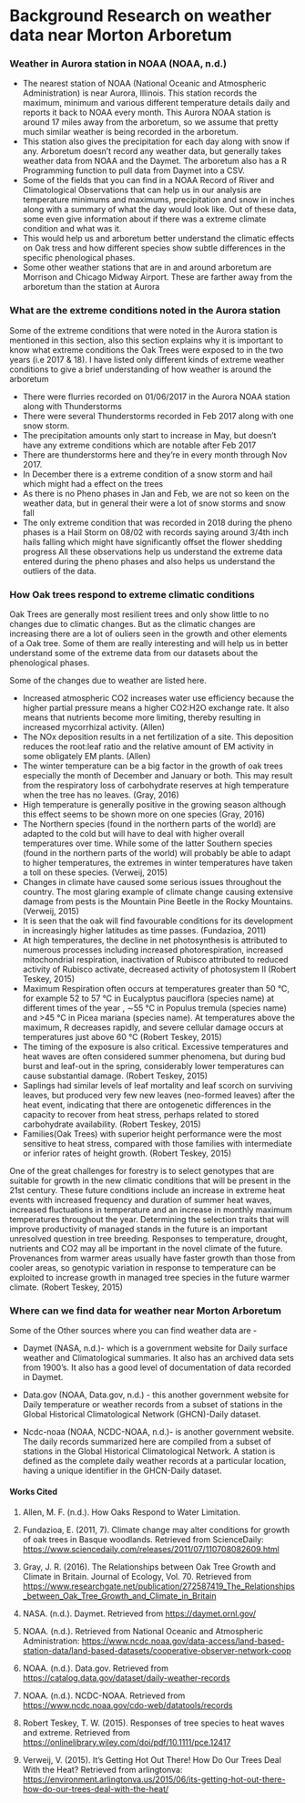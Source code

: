 # Background Research on weather data near Morton Arboretum

### Weather in Aurora station in NOAA (NOAA, n.d.)

* The nearest station of NOAA (National Oceanic and Atmospheric Administration) is near Aurora, Illinois. This station records the maximum, minimum and various different temperature details daily and reports it back to NOAA every month. This Aurora NOAA station is around 17 miles away from the arboretum, so we assume that pretty much similar weather is being recorded in the arboretum. 
* This station also gives the precipitation for each day along with snow if any. Arboretum doesn’t record any weather data, but generally takes weather data from NOAA and the Daymet. The arboretum also has a R Programming function to pull data from Daymet into a CSV.  
* Some of the fields that you can find in a NOAA Record of River and Climatological Observations that can help us in our analysis are temperature minimums and maximums, precipitation and snow in inches along with a summary of what the day would look like. Out of these data, some even give information about if there was a extreme climate condition and what was it. 
* This would help us and arboretum better understand the climatic effects on Oak tress and how different species show subtle differences in the specific phenological phases. 
* Some other weather stations that are in and around arboretum are Morrison and Chicago Midway Airport. These are farther away from the arboretum than the station at Aurora

### What are the extreme conditions noted in the Aurora station 

Some of the extreme conditions that were noted in the Aurora station is mentioned in this section, also this section explains why it is important to know what extreme conditions the Oak Trees were exposed to in the two years (i.e 2017 & 18). I have listed only different kinds of extreme weather conditions to give a brief understanding of how weather is around the arboretum
*	There were flurries recorded on 01/06/2017 in the Aurora NOAA station along with Thunderstorms
*	There were several Thunderstorms recorded in Feb 2017 along with one snow storm.
*	The precipitation amounts only start to increase in May, but doesn’t have any extreme conditions which are notable after Feb 2017
*	There are thunderstorms here and they’re in every month through Nov 2017. 
*	In December there is a extreme condition of a snow storm and hail which might had a effect on the trees
*	As there is no Pheno phases in Jan and Feb, we are not so keen on the weather data, but in general their were a lot of snow storms and snow fall
*	The only extreme condition that was recorded in 2018 during the pheno phases is a Hail Storm on 08/02 with records saying around 3/4th inch hails falling which might have significantly offset the flower shedding progress
All these observations help us understand the extreme data entered during the pheno phases and also helps us understand the outliers of the data. 

### How Oak trees respond to extreme climatic conditions

Oak Trees are generally most resilient trees and only show little to no changes due to climatic changes. But as the climatic changes are increasing there are a lot of ouliers seen in the growth and other elements of a Oak tree. Some of them are really interesting and will help us in better understand some of the extreme data from our datasets about the phenological phases. 

Some of the changes due to weather are listed here.
*	Increased atmospheric CO2 increases water use efficiency because the higher partial pressure means a higher CO2:H2O exchange rate. It also means that nutrients become more limiting, thereby resulting in increased mycorrhizal activity. (Allen)
*	The NOx deposition results in a net fertilization of a site. This deposition reduces the root:leaf ratio and the relative amount of EM activity in some obligately EM plants. (Allen)
*	The winter temperature can be a big factor in the growth of oak trees especially the month of December and January or both. This may result from the respiratory loss of carbohydrate reserves at high temperature when the tree has no leaves. (Gray, 2016) 
*	High temperature is generally positive in the growing season although this effect seems to be shown more on one species (Gray, 2016)
*	The Northern species (found in the northern parts of the world) are adapted to the cold but will have to deal with higher overall temperatures over time. While some of the latter Southern species (found in the northern parts of the world) will probably be able to adapt to higher temperatures, the extremes in winter temperatures have taken a toll on these species. (Verweij, 2015)
*	Changes in climate have caused some serious issues throughout the country. The most glaring example of climate change causing extensive damage from pests is the Mountain Pine Beetle in the Rocky Mountains. (Verweij, 2015)
*	It is seen that the oak will find favourable conditions for its development in increasingly higher latitudes as time passes. (Fundazioa, 2011)
* At high temperatures, the decline in net photosynthesis is attributed to numerous processes including increased photorespiration, increased mitochondrial respiration, inactivation of Rubisco attributed to reduced activity of Rubisco activate, decreased activity of photosystem II (Robert Teskey, 2015) 
*	Maximum Respiration often occurs at temperatures greater than 50 °C, for example 52 to 57 °C in Eucalyptus pauciflora (species name) at different times of the year , ∼55 °C in Populus tremula (species name) and >45 °C in Picea mariana (species name). At temperatures above the maximum, R decreases rapidly, and severe cellular damage occurs at temperatures just above 60 °C (Robert Teskey, 2015)
*	The timing of the exposure is also critical. Excessive temperatures and heat waves are often considered summer phenomena, but during bud burst and leaf-out in the spring, considerably lower temperatures can cause substantial damage. (Robert Teskey, 2015)
*	Saplings had similar levels of leaf mortality and leaf scorch on surviving leaves, but produced very few new leaves (neo-formed leaves) after the heat event, indicating that there are ontogenetic differences in the capacity to recover from heat stress, perhaps related to stored carbohydrate availability. (Robert Teskey, 2015)
*	Families(Oak Trees) with superior height performance were the most sensitive to heat stress, compared with those families with intermediate or inferior rates of height growth. (Robert Teskey, 2015)

One of the great challenges for forestry is to select genotypes that are suitable for growth in the new climatic conditions that will be present in the 21st century. These future conditions include an increase in extreme heat events with increased frequency and duration of summer heat waves, increased fluctuations in temperature and an increase in monthly maximum temperatures throughout the year. Determining the selection traits that will improve productivity of managed stands in the future is an important unresolved question in tree breeding. Responses to temperature, drought, nutrients and CO2 may all be important in the novel climate of the future. Provenances from warmer areas usually have faster growth than those from cooler areas, so genotypic variation in response to temperature can be exploited to increase growth in managed tree species in the future warmer climate. (Robert Teskey, 2015)

### Where can we find data for weather near Morton Arboretum

Some of the Other sources where you can find weather data are -

* Daymet (NASA, n.d.)- which is a government website for Daily surface weather and Climatological summaries. It also has an archived data sets from 1900’s. It also has a good level of documentation of data recorded in Daymet.

* Data.gov (NOAA, Data.gov, n.d.) - this another government website for Daily temperature or weather records from a subset of stations in the Global Historical Climatological Network (GHCN)-Daily dataset.

* Ncdc-noaa (NOAA, NCDC-NOAA, n.d.)- is another government website. The daily records summarized here are compiled from a subset of stations in the Global Historical Climatological Network. A station is defined as the complete daily weather records at a particular location, having a unique identifier in the GHCN-Daily dataset.

#### Works Cited

1. Allen, M. F. (n.d.). How Oaks Respond to Water Limitation. 

2. Fundazioa, E. (2011, 7). Climate change may alter conditions for growth of oak trees in Basque woodlands. Retrieved from ScienceDaily: https://www.sciencedaily.com/releases/2011/07/110708082609.html

3. Gray, J. R. (2016). The Relationships between Oak Tree Growth and Climate in Britain. Journal of Ecology, Vol. 70. Retrieved from https://www.researchgate.net/publication/272587419_The_Relationships_between_Oak_Tree_Growth_and_Climate_in_Britain

4. NASA. (n.d.). Daymet. Retrieved from https://daymet.ornl.gov/

5. NOAA. (n.d.). Retrieved from National Oceanic and Atmospheric Administration: https://www.ncdc.noaa.gov/data-access/land-based-station-data/land-based-datasets/cooperative-observer-network-coop

6. NOAA. (n.d.). Data.gov. Retrieved from https://catalog.data.gov/dataset/daily-weather-records

7. NOAA. (n.d.). NCDC-NOAA. Retrieved from https://www.ncdc.noaa.gov/cdo-web/datatools/records

8. Robert Teskey, T. W. (2015). Responses of tree species to heat waves and extreme. Retrieved from https://onlinelibrary.wiley.com/doi/pdf/10.1111/pce.12417

9. Verweij, V. (2015). It’s Getting Hot Out There! How Do Our Trees Deal With the Heat? Retrieved from arlingtonva: https://environment.arlingtonva.us/2015/06/its-getting-hot-out-there-how-do-our-trees-deal-with-the-heat/



